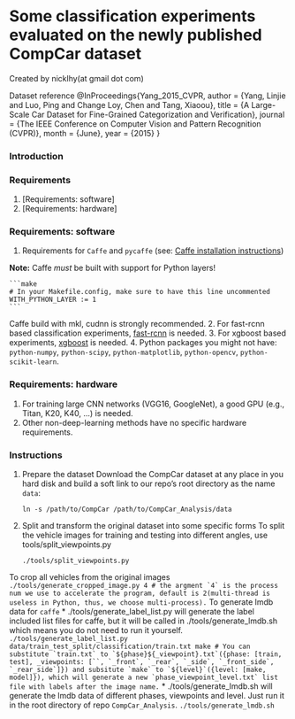 # Some classification experiments evaluated on the newly published CompCar dataset
Created by nicklhy(at gmail dot com)

Dataset reference
@InProceedings{Yang_2015_CVPR,
    author = {Yang, Linjie and Luo, Ping and Change Loy, Chen and Tang, Xiaoou},
    title = {A Large-Scale Car Dataset for Fine-Grained Categorization and Verification},
    journal = {The IEEE Conference on Computer Vision and Pattern Recognition (CVPR)},
    month = {June},
    year = {2015}
}

### Introduction

### Requirements
1. [Requirements: software]
2. [Requirements: hardware]

### Requirements: software
1. Requirements for `Caffe` and `pycaffe` (see: [Caffe installation instructions](http://caffe.berkeleyvision.org/installation.html))

  **Note:** Caffe *must* be built with support for Python layers!

    ```make
    # In your Makefile.config, make sure to have this line uncommented
    WITH_PYTHON_LAYER := 1
    ```
Caffe build with mkl, cudnn is strongly recommended.
2. For fast-rcnn based classification experiments, [fast-rcnn](https://github.com/rbgirshick/fast-rcnn) is needed.
3. For xgboost based experiments, [xgboost](https://github.com/dmlc/xgboost) is needed.
4. Python packages you might not have: `python-numpy`, `python-scipy`, `python-matplotlib`, `python-opencv`, `python-scikit-learn`.

### Requirements: hardware
1. For training large CNN networks (VGG16, GoogleNet), a good GPU (e.g., Titan, K20, K40, ...) is needed.
2. Other non-deep-learning methods have no specific hardware requirements.

### Instructions
1. Prepare the dataset
Download the CompCar dataset at any place in you hard disk and build a soft link to our repo’s root directory as the name `data`:
    ```
    ln -s /path/to/CompCar /path/to/CompCar_Analysis/data
    ```
2. Split and transform the original dataset into some specific forms
To split the vehicle images for training and testing into different angles, use tools/split_viewpoints.py
    ```
    ./tools/split_viewpoints.py
    ```
To crop all vehicles from the original images
    ```
    ./tools/generate_cropped_image.py 4
    # the argment `4` is the process num we use to accelerate the program, default is 2(multi-thread is useless in Python, thus, we choose multi-process).
    ```
To generate lmdb data for `caffe`
    * ./tools/generate_label_list.py will generate the label included list files for caffe, but it will be called in ./tools/generate_lmdb.sh which means you do not need to run it yourself.
    ```
    ./tools/generate_label_list.py data/train_test_split/classification/train.txt make
    # You can substitute `train.txt` to `${phase}${_viewpoint}.txt`({phase: [train, test], _viewpoints: [``, `_front`, `_rear`, `_side`, `_front_side`, `_rear_side`]}) and subsitute `make` to `${level}`({level: [make, model]}), which will generate a new `phase_viewpoint_level.txt` list file with labels after the image name.
    ```
    * ./tools/generate_lmdb.sh will generate the lmdb data of different phases, viewpoints and level. Just run it in the root directory of repo `CompCar_Analysis`.
    ```
    ./tools/generate_lmdb.sh
    ```

